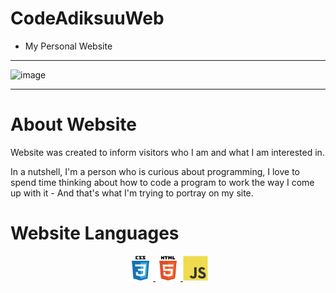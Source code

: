 # CodeAdiksuuWeb
- My Personal Website

---

![image](https://user-images.githubusercontent.com/75419729/235363330-6d69d055-5d7a-49cc-bddc-c3ff29623b26.png)

---

# About Website
Website was created to inform visitors who I am and what I am interested in.

In a nutshell, I'm a person who is curious about programming, I love to spend time thinking about how to code a program to work the way I come up with it - And that's what I'm trying to portray on my site. 

# Website Languages
<p align="center"></a> <a href="https://www.w3schools.com/css/" target="_blank" rel="noreferrer"> <img src="https://raw.githubusercontent.com/devicons/devicon/master/icons/css3/css3-original-wordmark.svg" alt="css3" width="40" height="40"/> </a> <a href="https://www.w3.org/html/" target="_blank" rel="noreferrer"> <img src="https://raw.githubusercontent.com/devicons/devicon/master/icons/html5/html5-original-wordmark.svg" alt="html5" width="40" height="40"/> </a> <a href="https://developer.mozilla.org/en-US/docs/Web/JavaScript" target="_blank" rel="noreferrer"> <img src="https://raw.githubusercontent.com/devicons/devicon/master/icons/javascript/javascript-original.svg" alt="javascript" width="40" height="40"/> </p>
